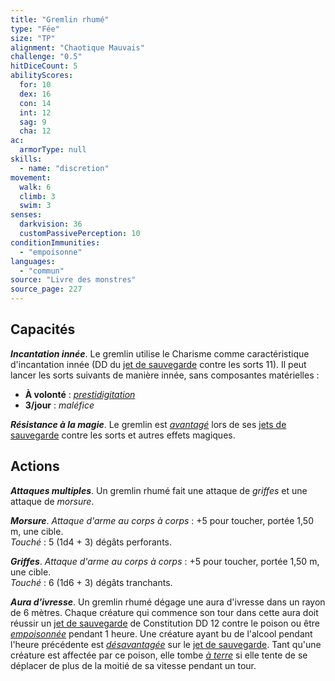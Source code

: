 ```yaml
---
title: "Gremlin rhumé"
type: "Fée"
size: "TP"
alignment: "Chaotique Mauvais"
challenge: "0.5"
hitDiceCount: 5
abilityScores:
  for: 10
  dex: 16
  con: 14
  int: 12
  sag: 9
  cha: 12
ac:
  armorType: null
skills:
  - name: "discretion"
movement:
  walk: 6
  climb: 3
  swim: 3
senses:
  darkvision: 36
  customPassivePerception: 10
conditionImmunities:
  - "empoisonne"
languages:
  - "commun"
source: "Livre des monstres"
source_page: 227
---
```

## Capacités
_**Incantation innée**_. Le gremlin utilise le Charisme comme caractéristique d'incantation innée (DD du [jet de sauvegarde](/utiliser-les-caracteristiques/#jets-de-sauvegarde) contre les sorts 11). Il peut lancer les sorts suivants de manière innée, sans composantes matérielles :
* **À volonté** : [_prestidigitation_](/grimoire/prestidigitation/)
* **3/jour** : _maléfice_

_**Résistance à la magie**_. Le gremlin est [_avantagé_](/utiliser-les-caracteristiques/#avantage-et-desavantage) lors de ses [jets de sauvegarde](/utiliser-les-caracteristiques/#jets-de-sauvegarde) contre les sorts et autres effets magiques.

## Actions
_**Attaques multiples**_. Un gremlin rhumé fait une attaque de _griffes_ et une attaque de _morsure_.

_**Morsure**_. _Attaque d'arme au corps à corps_ : +5 pour toucher, portée 1,50 m, une cible.  
_Touché_ : 5 (1d4 + 3) dégâts perforants.

_**Griffes**_. _Attaque d'arme au corps à corps_ : +5 pour toucher, portée 1,50 m, une cible.  
_Touché_ : 6 (1d6 + 3) dégâts tranchants.

_**Aura d'ivresse**_. Un gremlin rhumé dégage une aura d'ivresse dans un rayon de 6 mètres. Chaque créature qui commence son tour dans cette aura doit réussir un [jet de sauvegarde](/utiliser-les-caracteristiques/#jets-de-sauvegarde) de Constitution DD 12 contre le poison ou être [_empoisonnée_](/gerer-la-sante-du-personnage/#empoisonne) pendant 1 heure. Une créature ayant bu de l'alcool pendant l'heure précédente est [_désavantagée_](/utiliser-les-caracteristiques/#avantage-et-desavantage) sur le [jet de sauvegarde](/utiliser-les-caracteristiques/#jets-de-sauvegarde). Tant qu'une créature est affectée par ce poison, elle tombe [_à terre_](/gerer-la-sante-du-personnage/#a-terre) si elle tente de se déplacer de plus de la moitié de sa vitesse pendant un tour.

